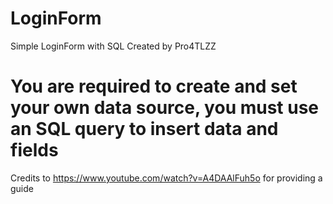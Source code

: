 # LoginForm
Simple LoginForm with SQL
Created by Pro4TLZZ
# You are required to create and set your own data source, you must use an SQL query to insert data and fields
Credits to https://www.youtube.com/watch?v=A4DAAlFuh5o for providing a guide
